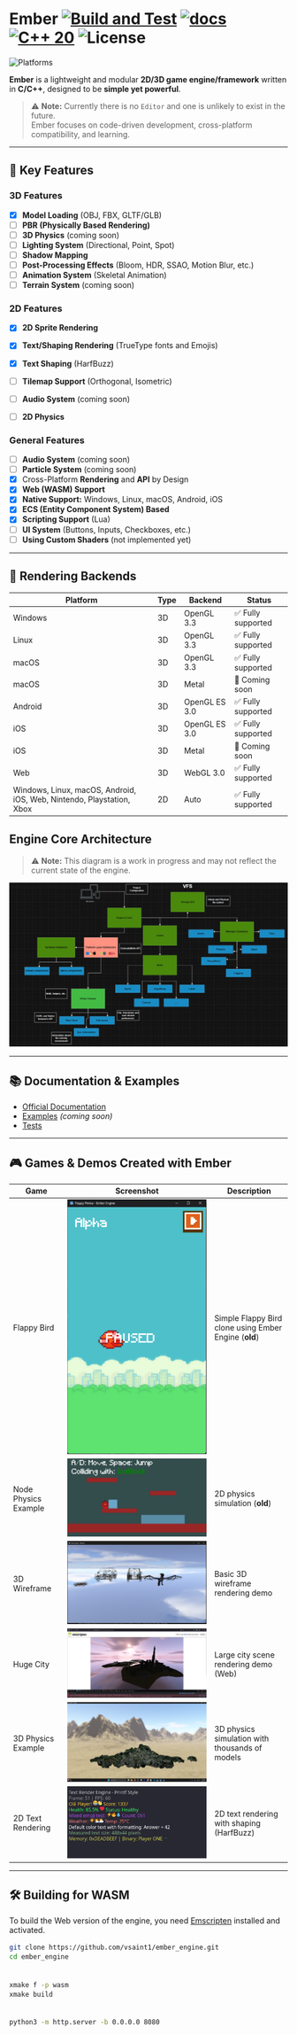 # Ember [![Build and Test](https://github.com/vsaint1/ember_engine/actions/workflows/tests.yml/badge.svg)](https://github.com/vsaint1/ember_engine/actions/workflows/tests.yml) [![docs](https://github.com/vsaint1/ember_engine/actions/workflows/docs.yml/badge.svg)](https://github.com/vsaint1/ember_engine/actions/workflows/docs.yml)  [![C++ 20](https://img.shields.io/badge/C%2B%2B-20-blue.svg)](https://isocpp.org/std/the-standard) ![License](https://img.shields.io/github/license/vsaint1/ember_engine.svg)

![Platforms](https://img.shields.io/badge/platforms-Windows%20%7C%20Linux%20%7C%20macOS%20%7C%20Android%20%7C%20iOS%20%7C%20Web-blue.svg)

**Ember** is a lightweight and modular **2D/3D game engine/framework** written in **C/C++**, designed to be **simple yet powerful**.  

> ⚠️ **Note:** Currently there is no `Editor` and one is unlikely to exist in the future.  
> Ember focuses on code-driven development, cross-platform compatibility, and learning.

---

## 🔹 Key Features

### 3D Features
- [x] **Model Loading** (OBJ, FBX, GLTF/GLB)
- [ ] **PBR (Physically Based Rendering)**
- [ ] **3D Physics** (coming soon)
- [ ] **Lighting System** (Directional, Point, Spot)
- [ ] **Shadow Mapping**
- [ ] **Post-Processing Effects** (Bloom, HDR, SSAO, Motion Blur, etc.)
- [ ] **Animation System** (Skeletal Animation)
- [ ] **Terrain System** (coming soon)

### 2D Features
- [x] **2D Sprite Rendering**
- [x] **Text/Shaping Rendering** (TrueType fonts and Emojis)
- [x] **Text Shaping** (HarfBuzz)
- [ ] **Tilemap Support** (Orthogonal, Isometric)
- [ ] **Audio System** (coming soon)
- [ ] **2D Physics**


### General Features
- [ ] **Audio System** (coming soon)
- [ ] **Particle System** (coming soon)
- [x] Cross-Platform **Rendering** and **API** by Design 
- [x] **Web (WASM) Support**
- [x] **Native Support:** Windows, Linux, macOS, Android, iOS
- [x] **ECS (Entity Component System) Based**
- [x] **Scripting Support** (Lua)
- [ ] **UI System** (Buttons, Inputs, Checkboxes, etc.)
- [ ] **Using Custom Shaders** (not implemented yet)

---


## 📱 Rendering Backends

| Platform                                                              | Type | Backend       | Status            |
| --------------------------------------------------------------------- | ---- | ------------- | ----------------- |
| Windows                                                               | 3D   | OpenGL 3.3    | ✅ Fully supported |
| Linux                                                                 | 3D   | OpenGL 3.3    | ✅ Fully supported |
| macOS                                                                 | 3D   | OpenGL 3.3    | ✅ Fully supported |
| macOS                                                                 | 3D   | Metal         | 🚧 Coming soon    |
| Android                                                               | 3D   | OpenGL ES 3.0 | ✅ Fully supported |
| iOS                                                                   | 3D   | OpenGL ES 3.0 | ✅ Fully supported |
| iOS                                                                   | 3D   | Metal         | 🚧 Coming soon    |
| Web                                                                   | 3D   | WebGL 3.0     | ✅ Fully supported |
| Windows, Linux, macOS, Android, iOS, Web, Nintendo, Playstation, Xbox | 2D   | Auto  | ✅ Fully supported |



## Engine Core Architecture

> ⚠️ **Note:** This diagram is a work in progress and may not reflect the current state of the engine.

![Engine Architecture](docs/architecture.png)

---

## 📚 Documentation & Examples

- [Official Documentation](https://vsaint1.github.io/ember_engine)
- [Examples](https://github.com/vsaint1/ember_engine/tree/main/examples) *(coming soon)*
- [Tests](https://github.com/vsaint1/ember_engine/tree/main/tests)

---

## 🎮 Games & Demos Created with Ember

| Game                 | Screenshot                          | Description                                   |
|----------------------|-------------------------------------|-----------------------------------------------|
| Flappy Bird          | ![Flappy](docs/2d_flappy.png)       | Simple Flappy Bird clone using Ember Engine (**old**) |
| Node Physics Example | ![Node Physics](docs/2d_node_phys.png) | 2D physics simulation (**old**)         |
| 3D Wireframe         | ![Wireframe](docs/3d_wireframe.png) | Basic 3D wireframe rendering demo            |
| Huge City            | ![City](docs/3d_map_huge.png)       | Large city scene rendering demo (Web)        |
| 3D Physics Example   | ![3D Physics](docs/3d_physics.png)  | 3D physics simulation with thousands of models |
| 2D Text Rendering    | ![2D Text](docs/2d_text.png)        | 2D text rendering with shaping (HarfBuzz)    |
---

## 🛠 Building for WASM

To build the Web version of the engine, you need [Emscripten](https://emscripten.org/docs/getting_started/downloads.html) installed and activated.

```bash
git clone https://github.com/vsaint1/ember_engine.git
cd ember_engine


xmake f -p wasm
xmake build


python3 -m http.server -b 0.0.0.0 8080
